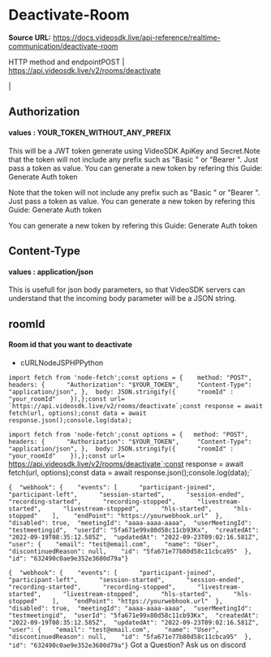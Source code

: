 # Deactivate-Room

**Source URL:** https://docs.videosdk.live/api-reference/realtime-communication/deactivate-room

HTTP method and endpointPOST | https://api.videosdk.live/v2/rooms/deactivate

|

## Authorization

#### values  :    YOUR_TOKEN_WITHOUT_ANY_PREFIX

This will be a JWT token generate using VideoSDK ApiKey and Secret.Note that the token will not include any prefix such as "Basic " or "Bearer ". Just pass a token as value. You can generate a new token by refering this Guide: Generate Auth token

Note that the token will not include any prefix such as "Basic " or "Bearer ". Just pass a token as value. You can generate a new token by refering this Guide: Generate Auth token

You can generate a new token by refering this Guide: Generate Auth token

## Content-Type

#### values  :    application/json

This is usefull for json body parameters, so that VideoSDK servers can understand that the incoming body parameter will be a JSON string.

## roomId

#### Room id that you want to deactivate

- cURLNodeJSPHPPython

```
import fetch from 'node-fetch';const options = {	method: "POST",	headers: {		"Authorization": "$YOUR_TOKEN",		"Content-Type": "application/json",	},	body: JSON.stringify({		"roomId" : "your_roomId"	}),};const url= `https://api.videosdk.live/v2/rooms/deactivate`;const response = await fetch(url, options);const data = await response.json();console.log(data);
```

`import fetch from 'node-fetch';const options = {	method: "POST",	headers: {		"Authorization": "$YOUR_TOKEN",		"Content-Type": "application/json",	},	body: JSON.stringify({		"roomId" : "your_roomId"	}),};const url= `https://api.videosdk.live/v2/rooms/deactivate`;const response = await fetch(url, options);const data = await response.json();console.log(data);`
```
{  "webhook": {    "events": [      "participant-joined",      "participant-left",      "session-started",      "session-ended",      "recording-started",      "recording-stopped",      "livestream-started",      "livestream-stopped",      "hls-started",      "hls-stopped"    ],    "endPoint": "https://yourwebhook.url"  },  "disabled": true,  "meetingId": "aaaa-aaaa-aaaa",  "userMeetingId": "testmeetingid",  "userId": "5fa671e99x80d58c11cb93Kx",  "createdAt": "2022-09-19T08:35:12.585Z",  "updatedAt": "2022-09-23T09:02:16.581Z",  "user": {    "email": "test@email.com",    "name": "User",    "discontinuedReason": null,    "id": "5fa671e77b80d58c11cbca95"  },  "id": "632490c0ae9e352e3600d79a"}
```

`{  "webhook": {    "events": [      "participant-joined",      "participant-left",      "session-started",      "session-ended",      "recording-started",      "recording-stopped",      "livestream-started",      "livestream-stopped",      "hls-started",      "hls-stopped"    ],    "endPoint": "https://yourwebhook.url"  },  "disabled": true,  "meetingId": "aaaa-aaaa-aaaa",  "userMeetingId": "testmeetingid",  "userId": "5fa671e99x80d58c11cb93Kx",  "createdAt": "2022-09-19T08:35:12.585Z",  "updatedAt": "2022-09-23T09:02:16.581Z",  "user": {    "email": "test@email.com",    "name": "User",    "discontinuedReason": null,    "id": "5fa671e77b80d58c11cbca95"  },  "id": "632490c0ae9e352e3600d79a"}`
Got a Question? Ask us on discord

